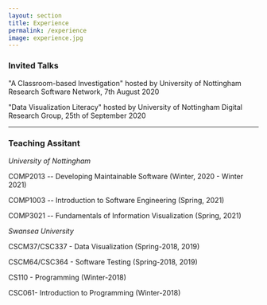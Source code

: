 ```yaml
---
layout: section
title: Experience
permalink: /experience
image: experience.jpg
---
```

### Invited Talks

"A Classroom-based Investigation" hosted by University of Nottingham Research Software Network, 7th August 2020

"Data Visualization Literacy" hosted by University of Nottingham Digital Research Group, 25th of September 2020

---
### Teaching Assitant

_University of Nottingham_

COMP2013 -- Developing Maintainable Software (Winter, 2020 - Winter 2021)

COMP1003 -- Introduction to Software Engineering (Spring, 2021)

COMP3021 -- Fundamentals of Information Visualization (Spring, 2021)

_Swansea University_

CSCM37/CSC337 - Data Visualization (Spring-2018, 2019)

CSCM64/CSC364 - Software Testing (Spring-2018, 2019)

CS110 - Programming (Winter-2018)

CSC061- Introduction to Programming (Winter-2018)
